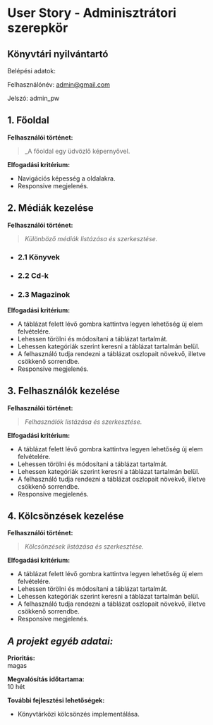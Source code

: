 # **User Story - Adminisztrátori szerepkör**
## **Könyvtári nyilvántartó**
Belépési adatok:

Felhasználónév: admin@gmail.com

Jelszó: admin_pw
## 1. Főoldal
**Felhasználói történet:**
> _A főoldal egy üdvözlő képernyővel.

**Elfogadási kritérium:**
- Navigációs képesség a oldalakra.
- Responsive megjelenés.
## 2. Médiák kezelése
**Felhasználói történet:**
> _Különböző médiák listázása és szerkesztése._
- ### 2.1 Könyvek
- ### 2.2 Cd-k
- ### 2.3 Magazinok



**Elfogadási kritérium:**
- A táblázat felett lévő gombra kattintva legyen lehetőség új elem felvételére.
- Lehessen törölni és módosítani a táblázat tartalmát. 
- Lehessen kategóriák szerint keresni a táblázat tartalmán belül.
- A felhasználó tudja rendezni a táblázat oszlopait növekvő, illetve csökkenő sorrendbe. 
- Responsive megjelenés.
## 3. Felhasználók kezelése
**Felhasználói történet:**
> _Felhasználók listázása és szerkesztése._

**Elfogadási kritérium:**
- A táblázat felett lévő gombra kattintva legyen lehetőség új elem felvételére.
- Lehessen törölni és módosítani a táblázat tartalmát. 
- Lehessen kategóriák szerint keresni a táblázat tartalmán belül.
- A felhasználó tudja rendezni a táblázat oszlopait növekvő, illetve csökkenő sorrendbe. 
- Responsive megjelenés.
## 4. Kölcsönzések kezelése
**Felhasználói történet:**
> _Kölcsönzések listázása és szerkesztése._

**Elfogadási kritérium:**
- A táblázat felett lévő gombra kattintva legyen lehetőség új elem felvételére.
- Lehessen törölni és módosítani a táblázat tartalmát. 
- Lehessen kategóriák szerint keresni a táblázat tartalmán belül.
- A felhasználó tudja rendezni a táblázat oszlopait növekvő, illetve csökkenő sorrendbe. 
- Responsive megjelenés.

## _A projekt egyéb adatai:_

**Prioritás:**  
magas

**Megvalósítás időtartama:**  
10 hét

**További fejlesztési lehetőségek:**  
- Könyvtárközi kölcsönzés implementálása.

